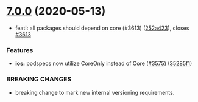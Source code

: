 # [7.0.0](https://github.com/invertase/react-native-firebase/tree/master/packages/ml-natural-language/compare/@react-native-firebase/ml-natural-language@7.0.0...@react-native-firebase/ml-natural-language@7.0.0) (2020-05-13)


* feat!: all packages should depend on core (#3613) ([252a423](https://github.com/invertase/react-native-firebase/tree/master/packages/ml-natural-language/commit/252a4239e98a0f2a55c4afcd2d82e4d5f97e65e9)), closes [#3613](https://github.com/invertase/react-native-firebase/tree/master/packages/ml-natural-language/issues/3613)


### Features

* **ios:** podspecs now utilize CoreOnly instead of Core ([#3575](https://github.com/invertase/react-native-firebase/tree/master/packages/ml-natural-language/issues/3575)) ([35285f1](https://github.com/invertase/react-native-firebase/tree/master/packages/ml-natural-language/commit/35285f1655b16d05e6630fc556f95cccfb707ee4))


### BREAKING CHANGES

* breaking change to mark new internal versioning requirements.



